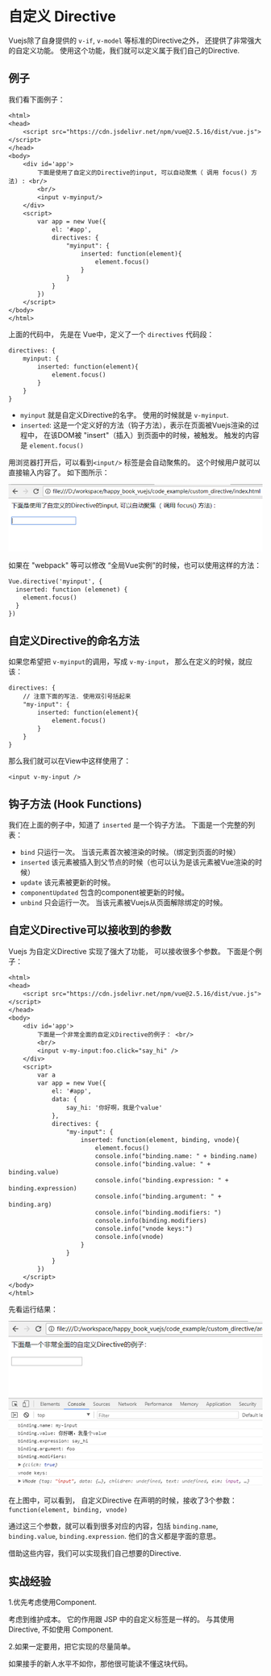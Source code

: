 # 自定义 Directive

Vuejs除了自身提供的 `v-if`, `v-model` 等标准的Directive之外， 还提供了非常强大的自定义功能。 使用这个功能，我们就可以定义属于我们自己的Directive.  

## 例子

我们看下面例子：

```
<html>
<head>
	<script src="https://cdn.jsdelivr.net/npm/vue@2.5.16/dist/vue.js"></script>
</head>
<body>
	<div id='app'>
		下面是使用了自定义的Directive的input, 可以自动聚焦（ 调用 focus() 方法) : <br/>
		<br/>
		<input v-myinput/>
	</div>
	<script>
		var app = new Vue({
			el: '#app',
			directives: {
				"myinput": {
					inserted: function(element){
						element.focus()
					}
				}
			}
		})
	</script>
</body>
</html>
```

上面的代码中， 先是在 Vue中，定义了一个 `directives` 代码段： 

```
directives: {
	myinput: {
		inserted: function(element){
			element.focus()
		}
	}
}
```

- `myinput` 就是自定义Directive的名字。  使用的时候就是 `v-myinput`. 
- `inserted`: 这是一个定义好的方法（钩子方法），表示在页面被Vuejs渲染的过程中， 在该DOM被 "insert"（插入）到页面中的时候，被触发。
触发的内容是 `element.focus()`


用浏览器打开后，可以看到`<input/>` 标签是会自动聚焦的。 这个时候用户就可以直接输入内容了。 如下图所示：

![custom directive例子](./images/custom_directive.png)

如果在 "webpack" 等可以修改 “全局Vue实例”的时候，也可以使用这样的方法： 

```
Vue.directive('myinput', {
  inserted: function (elemenet) {
    element.focus()
  }
})
```

## 自定义Directive的命名方法

如果您希望把 `v-myinput`的调用，写成 `v-my-input`， 那么在定义的时候，就应该： 

```
directives: {
	// 注意下面的写法. 使用双引号括起来 
	"my-input": {    
		inserted: function(element){
			element.focus()
		}
	}
}
```

那么我们就可以在View中这样使用了： 

```
<input v-my-input />
```

## 钩子方法 (Hook Functions)

我们在上面的例子中，知道了 `inserted` 是一个钩子方法。  下面是一个完整的列表： 

- `bind`  只运行一次。 当该元素首次被渲染的时候。（绑定到页面的时候） 
- `inserted`  该元素被插入到父节点的时候（也可以认为是该元素被Vue渲染的时候）
- `update`  该元素被更新的时候。
- `componentUpdated`  包含的component被更新的时候。
- `unbind`  只会运行一次。 当该元素被Vuejs从页面解除绑定的时候。 

## 自定义Directive可以接收到的参数

Vuejs 为自定义Directive 实现了强大了功能， 可以接收很多个参数。 下面是个例子：

```
<html>
<head>
	<script src="https://cdn.jsdelivr.net/npm/vue@2.5.16/dist/vue.js"></script>
</head>
<body>
	<div id='app'>
		下面是一个非常全面的自定义Directive的例子： <br/>
		<br/>
		<input v-my-input:foo.click="say_hi" />
	</div>
	<script>
		var a 
		var app = new Vue({
			el: '#app',
			data: {
				say_hi: '你好啊，我是个value'
			},
			directives: {
				"my-input": {
					inserted: function(element, binding, vnode){
						element.focus()
						console.info("binding.name: " + binding.name)
						console.info("binding.value: " + binding.value)
						console.info("binding.expression: " + binding.expression)
						console.info("binding.argument: " + binding.arg)
						console.info("binding.modifiers: ")
						console.info(binding.modifiers)
						console.info("vnode keys:")
						console.info(vnode)
					}
				}
			}
		})
	</script>
</body>
</html>
```

先看运行结果： 

![custom directive arguments](./images/custom_directive_arguments.png)

在上图中，可以看到， 自定义Directive 在声明的时候，接收了3个参数：  `function(element, binding, vnode)`

通过这三个参数，就可以看到很多对应的内容，包括 `binding.name`, `binding.value`, `binding.expression`. 他们的含义都是字面的意思。

借助这些内容，我们可以实现我们自己想要的Directive.  

## 实战经验

1.优先考虑使用Component. 

考虑到维护成本。 它的作用跟 JSP 中的自定义标签是一样的。  与其使用 Directive, 不如使用 Component. 

2.如果一定要用，把它实现的尽量简单。 

如果接手的新人水平不如你，那他很可能读不懂这块代码。




